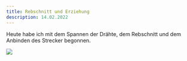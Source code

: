 ```yaml
---
title: Rebschnitt und Erziehung
description: 14.02.2022
---
```

Heute habe ich mit dem Spannen der Drähte, dem Rebschnitt und dem Anbinden des Strecker begonnen.

![](/img/2022-02-14-snoeien-en-binden.jpg)